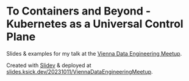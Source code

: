 # To Containers and Beyond - Kubernetes as a Universal Control Plane

Slides & examples for my talk at
the [Vienna Data Engineering Meetup](https://www.meetup.com/vienna-data-engineering-meetup/).

Created with [Slidev](https://sli.dev/) & deployed
at [slides.ksick.dev/20231011/ViennaDataEngineeringMeetup](https://slides.ksick.dev/20231011/ViennaDataEngineeringMeetup).
